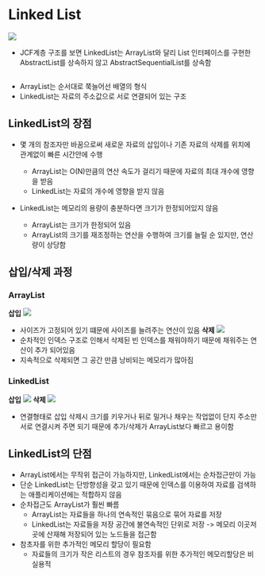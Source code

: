 # Linked List

![](https://www.nextree.co.kr/content/images/2021/01/jdchoi_20140220_JCF.png)

- JCF계층 구조를 보면 LinkedList는 ArrayList와 달리 List 인터페이스를 구현한 AbstractList를 상속하지 않고 AbstractSequentialList를 상속함

<img src="https://velog.velcdn.com/images/eoveol/post/43f0614c-4a03-422f-8afd-1d57021641de/image.png" title="" alt="" data-align="inline">

- ArrayList는 순서대로 쭉늘어선 배열의 형식 
- LinkedList는 자료의 주소값으로 서로 연결되어 있는 구조 

## LinkedList의 장점

- 몇 개의 참조자만 바꿈으로써 새로운 자료의 삽입이나 기존 자료의 삭제를 위치에 관계없이 빠른 시간안에 수행 
  
  - ArrayList는 O(N)만큼의 연산 속도가 걸리기 때문에 자료의 최대 개수에 영향을 받음 
  - LinkedList는 자료의 개수에 영향을 받지 않음 

- LinkedList는 메모리의 용량이 충분하다면 크기가 한정되어있지 않음 
  
  - ArrayList는 크기가 한정되어 있음 
  - ArrayList의 크기를 재조정하는 연산을 수행하여 크기를 늘릴 순 있지만, 연산량이 상당함 

## 삽입/삭제 과정

### ArrayList

**삽입**
![](https://velog.velcdn.com/images/eoveol/post/915a575b-d466-4e20-9781-3609ae244526/image.png)

- 사이즈가 고정되어 있기 떄문에 사이즈를 늘려주는 연산이 있음 
  **삭제**
  ![](https://velog.velcdn.com/images/eoveol/post/e2b96cd9-2316-413b-a5d6-8823f77fa631/image.png)
- 순차적인 인덱스 구조로 인해서 삭제된 빈 인덱스를 채워야하기 때문에 채워주는 연산이 추가 되어있음 
- 지속적으로 삭제되면 그 공간 만큼 낭비되는 메모리가 많아짐 

### LinkedList

**삽입**
![](https://velog.velcdn.com/images/eoveol/post/5c23449b-42fa-4c29-b43c-fd407cc669d0/image.png)
**삭제**
![](https://velog.velcdn.com/images/eoveol/post/4683223a-e316-4d5d-a217-48c6688ed890/image.png)

- 연결형태로 삽입 삭제시 크기를 키우거나 뒤로 밀거나 채우는 작업없이 단지 주소만 서로 연결시켜 주면 되기 때문에 추가/삭제가 ArrayList보다 빠르고 용이함 

## LinkedList의 단점

- ArrayList에서는 무작위 접근이 가능하지만, LinkedList에서는 순차접근만이 가능 
- 단순 LinkedList는 단방향성을 갖고 있기 때문에 인덱스를 이용하여 자료를 검색하는 애플리케이션에는 적합하지 않음 
- 순차접근도 ArrayList가 훨씬 빠름 
  - ArrayList는 자료들을 하나의 연속적인 묶음으로 묶어 자료를 저장 
  - LinkedList는 자료들을 저장 공간에 불연속적인 단위로 저장 
    -> 메모리 이곳저곳에 산재해 저장되어 있는 노드들을 접근함 
- 참초자를 위한 추가적인 메모리 할당이 필요함 
  - 자료들의 크기가 작은 리스트의 경우 참조자를 위한 추가적인 메모리할당은 비실용적 
